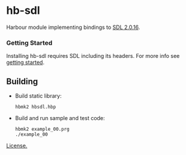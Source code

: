 # hb-sdl

Harbour module implementing bindings to [SDL 2.0.16](https://libsdl.org/).

### Getting Started

Installing hb-sdl requires SDL including its headers. For more info see [getting started](examples/README.md).

## Building

- Build static library:

   ```
   hbmk2 hbsdl.hbp
   ```

- Build and run sample and test code:

   ```
   hbmk2 example_00.prg
   ./example_00
   ```

[License.](LICENSE)
